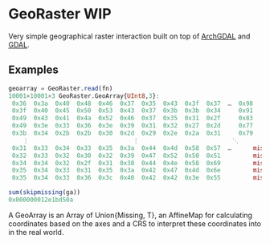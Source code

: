 # GeoRaster **WIP**
Very simple geographical raster interaction built on top of [ArchGDAL](https://github.com/yeesian/ArchGDAL.jl/) and [GDAL](https://github.com/JuliaGeo/GDAL.jl).

## Examples

```julia
geoarray = GeoRaster.read(fn)
10001×10001×3 GeoRaster.GeoArray{UInt8,3}:
 0x36  0x3a  0x40  0x48  0x46  0x37  0x35  0x43  0x3f  0x37  …  0x98         0x85         0x89
 0x3f  0x40  0x45  0x50  0x53  0x43  0x37  0x3b  0x3b  0x34     0x91         0x7d         0x79
 0x49  0x43  0x41  0x4a  0x52  0x46  0x37  0x35  0x31  0x2f     0x83         0x78         0x78
 0x49  0x3e  0x33  0x36  0x3e  0x39  0x31  0x32  0x27  0x2d     0x77         0x78         0x7c
 0x3b  0x34  0x2b  0x2b  0x30  0x2d  0x29  0x2e  0x2a  0x31     0x79         0x71         0x73
    ⋮                             ⋮                          ⋱                               ⋮
 0x31  0x33  0x34  0x33  0x35  0x3a  0x44  0x4d  0x58  0x57  …      missing      missing      missing
 0x32  0x33  0x32  0x30  0x32  0x39  0x47  0x52  0x50  0x51         missing      missing      missing
 0x34  0x34  0x32  0x2f  0x31  0x38  0x44  0x4e  0x58  0x69         missing      missing      missing
 0x35  0x34  0x33  0x31  0x35  0x3a  0x42  0x47  0x4d  0x6e         missing      missing      missing
 0x35  0x34  0x33  0x36  0x3c  0x40  0x42  0x42  0x3e  0x55         missing

sum(skipmissing(ga))
0x000000012e1bd50a

```

A GeoArray is an Array of Union{Missing, T}, an AffineMap for calculating coordinates based on the axes and a CRS to interpret these coordinates into in the real world.
